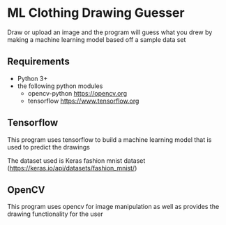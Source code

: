 # ML Clothing Drawing Guesser

Draw or upload an image and the program will guess what you drew by making a machine learning model based off a sample data set

## Requirements

- Python 3+
- the following python modules
  - opencv-python https://opencv.org
  - tensorflow https://www.tensorflow.org
  
## Tensorflow

This program uses tensorflow to build a machine learning model that is used to predict the drawings

The dataset used is Keras fashion mnist dataset (https://keras.io/api/datasets/fashion_mnist/)
  
## OpenCV 

This program uses opencv for image manipulation as well as provides the drawing functionality for the user
  
